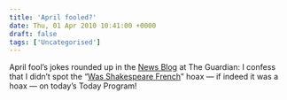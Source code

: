 ```yaml
---
title: 'April fooled?'
date: Thu, 01 Apr 2010 10:41:00 +0000
draft: false
tags: ['Uncategorised']
---
```


April fool’s jokes rounded up in the [News Blog](http://www.guardian.co.uk/theguardian/blog/2010/mar/31/april-fool-round-up-hoaxes) at The Guardian: I confess that I didn’t spot the “[Was Shakespeare French](http://news.bbc.co.uk/today/hi/today/newsid_8598000/8598291.stm)” hoax — if indeed it was a hoax — on today’s Today Program!